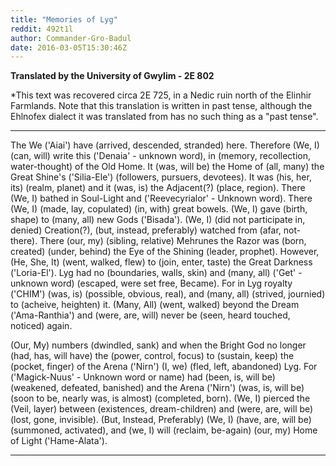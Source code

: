 ```yaml
---
title: "Memories of Lyg"
reddit: 492t1l
author: Commander-Gro-Badul
date: 2016-03-05T15:30:46Z
---
```


 **Translated by the University of Gwylim - 2E 802**

*This text was recovered circa 2E 725, in a Nedic ruin north of the Elinhir Farmlands. Note that this translation is written in past tense, although the Ehlnofex dialect it was translated from has no such thing as a "past tense".
_____________________________________________________________

The We ('Aiai') have (arrived, descended, stranded) here. Therefore (We, I) (can, will) write this ('Denaia' - unknown word), in (memory, recollection, water-thought) of the Old Home. It (was, will be) the Home of (all, many) the Great Shine's ('Silia-Ele') (followers, pursuers, devotees). It was (his, her, its) (realm, planet) and it (was, is) the Adjacent(?) (place, region). There (We, I) bathed in Soul-Light and ('Reevecyrialor' - Unknown word). There (We, I) (made, lay, copulated) (in, with) great bowels. (We, I) gave (birth, shape) to (many, all) new Gods ('Bisada'). (We, I) (did not participate in, denied) Creation(?), (but, instead, preferably) watched from (afar, not-there). There (our, my) (sibling, relative) Mehrunes the Razor was (born, created) (under, behind) the Eye of the Shining (leader, prophet). However, (He, She, It) (went, walked, flew) to (join, enter, taste) the Great Darkness ('Loria-El'). Lyg had no (boundaries, walls, skin) and (many, all) ('Get' - unknown word) (escaped, were set free, Became). For in Lyg royalty ('CHIM') (was, is) (possible, obvious, real), and (many, all) (strived, journied) to (acheive, heighten) it. (Many, All) (went, walked) beyond the Dream ('Ama-Ranthia') and (were, are, will) never be (seen, heard touched, noticed) again. 

(Our, My) numbers (dwindled, sank) and when the Bright God no longer (had, has, will have) the (power, control, focus) to (sustain, keep) the (pocket, finger) of the Arena ('Nirn') (I, we) (fled, left, abandoned) Lyg. For ('Magick-Nuus' - Unknown word or name) had (been, is, will be) (weakened, defeated, banished) and the Arena ('Nirn') (was, is, will be) (soon to be, nearly was, is almost) (completed, born). (We, I) pierced the (Veil, layer) between (existences, dream-children) and (were, are, will be) (lost, gone, invisible). (But, Instead, Preferably) (We, I) (have, are, will be) (summoned, activated), and (we, I) will (reclaim, be-again) (our, my) Home of Light ('Hame-Alata').

___________________________________________________________
